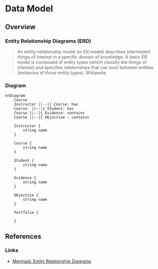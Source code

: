 # Data Model

## Overview

### Entity Relationship Diagrams (ERD)

> An entity–relationship model (or ER model) describes interrelated things of interest in a specific domain of knowledge. A basic ER model is composed of entity types (which classify the things of interest) and specifies relationships that can exist between entities (instances of those entity types). Wikipedia

### Diagram

```mermaid
erDiagram
    Course
    Instructor ||--|{ Course: has
    Course  ||--|{ Student: has
    Course ||--|{ Evidence: contains
    Course ||--|{ Objective : contains

    Instructor {
        string name
    }

    Course {
        string name
    }

    Student {
        string name
    }

    Evidence {
        string name
    }

    Objective {
        string name
    }
    
    Portfolio {

    }
```

## References

### Links

-   [Mermaid: Entity Relationship Diagrams](https://mermaid.js.org/syntax/entityRelationshipDiagram.html)
